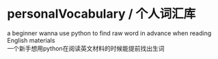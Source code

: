 # personalVocabulary / 个人词汇库
a beginner wanna use python to find raw word in advance when reading English materials  
一个新手想用python在阅读英文材料的时候能提前找出生词
